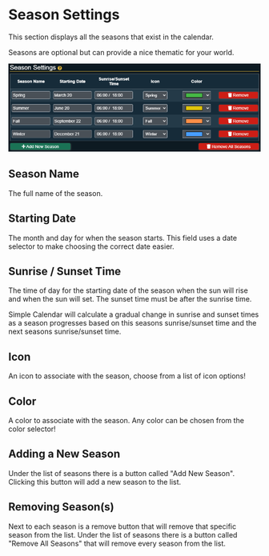 # Season Settings

This section displays all the seasons that exist in the calendar.

Seasons are optional but can provide a nice thematic for your world.

![](../images/calendar-season.png)

## Season Name

The full name of the season.

## Starting Date

The month and day for when the season starts. This field uses a date selector to make choosing the correct date easier.

## Sunrise / Sunset Time

The time of day for the starting date of the season when the sun will rise and when the sun will set. The sunset time must be after the sunrise time.

Simple Calendar will calculate a gradual change in sunrise and sunset times as a season progresses based on this seasons sunrise/sunset time and the next seasons sunrise/sunset time.

## Icon

An icon to associate with the season, choose from a list of icon options!

## Color

A color to associate with the season. Any color can be chosen from the color selector!

## Adding a New Season

Under the list of seasons there is a button called "Add New Season". Clicking this button will add a new season to the list.

## Removing Season(s)

Next to each season is a remove button that will remove that specific season from the list. Under the list of seasons there is a button called "Remove All Seasons" that will remove every season from the list.
